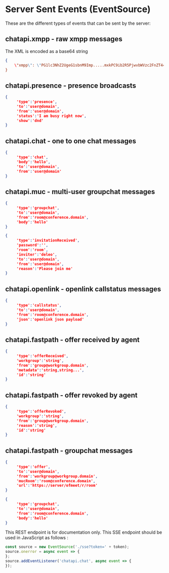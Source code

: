 # Server Sent Events (EventSource)
These are the different types of events that can be sent by the server:
## chatapi.xmpp - raw xmpp messages
The XML is encoded as a base64 string
```JSON
{
    \"xmpp\": \"PG1lc3NhZ2UgeG1sbnM9Imp.....mxkPC9ib2R5PjwvbWVzc2FnZT4=\"
}
``` 
## chatapi.presence - presence broadcasts
```JSON
{
	 'type':'presence',
	 'to':'user@domain',
	 'from':'user@domain',
	 'status':'I am busy right now',
	 'show':'dnd'
}
``` 
## chatapi.chat - one to one chat messages
```JSON
{
	 'type':'chat',
	 'body':'hello',
	 'to':'user@domain',
	 'from':'user@domain'
}
``` 
## chatapi.muc - multi-user groupchat messages
```JSON
{
	 'type':'groupchat',
	 'to':'user@domain',
	 'from':'room@conference.domain',
	 'body':'hello'
}
``` 
```JSON
{
	 'type':'invitationReceived',
	 'password':'',
	 'room':'room',
	 'inviter':'deleo',
	 'to':'user@domain',
	 'from':'user@domain',
	 'reason':'Please join me'
}
``` 
## chatapi.openlink - openlink callstatus messages
```JSON
{
	 'type':'callstatus',
	 'to':'user@domain',
	 'from':'room@conference.domain',
	 'json':'openlink json payload'
}
``` 
## chatapi.fastpath - offer received by agent
```JSON
{
	 'type':'offerReceived',
	 'workgroup':'string',
	 'from':'group@workgroup.domain',
	 'metadata':'string,string...',
	 'id':'string'
}
``` 
## chatapi.fastpath - offer revoked by agent
```JSON
{
	 'type':'offerRevoked',
	 'workgroup':'string',
	 'from':'group@workgroup.domain',
	 'reason':'string',
	 'id':'string'
}
``` 
## chatapi.fastpath - groupchat messages
```JSON
{
	 'type':'offer',
	 'to':'user@domain',
	 'from':'workgroup@workgroup.domain',
	 'mucRoom':'room@conference.domain',
	 'url':'https://server/ofmeet/r/room'
}
``` 
```JSON
{
	 'type':'groupchat',
	 'to':'user@domain',
	 'from':'room@conference.domain',
	 'body':'hello'
}
``` 
This REST endpoint is for documentation only. This SSE endpoint should be used in JavaScript as follows :
```js 
const source = new EventSource('./sse?token=' + token);
source.onerror = async event => { 	
};
source.addEventListener('chatapi.chat', async event => {
});	
```                        
